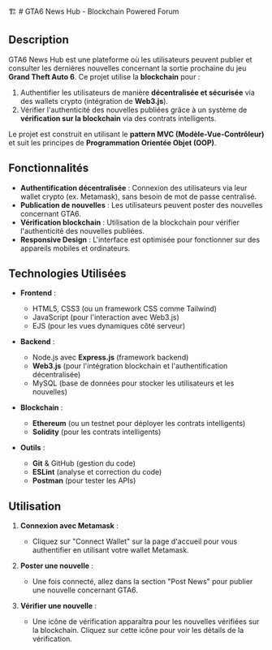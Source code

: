 🏗️ # GTA6 News Hub - Blockchain Powered Forum

## Description

GTA6 News Hub est une plateforme où les utilisateurs peuvent publier et consulter les dernières nouvelles concernant la sortie prochaine du jeu **Grand Theft Auto 6**. Ce projet utilise la **blockchain** pour :
1. Authentifier les utilisateurs de manière **décentralisée et sécurisée** via des wallets crypto (intégration de **Web3.js**).
2. Vérifier l'authenticité des nouvelles publiées grâce à un système de **vérification sur la blockchain** via des contrats intelligents.

Le projet est construit en utilisant le **pattern MVC (Modèle-Vue-Contrôleur)** et suit les principes de **Programmation Orientée Objet (OOP)**.

## Fonctionnalités

- **Authentification décentralisée** : Connexion des utilisateurs via leur wallet crypto (ex. Metamask), sans besoin de mot de passe centralisé.
- **Publication de nouvelles** : Les utilisateurs peuvent poster des nouvelles concernant GTA6.
- **Vérification blockchain** : Utilisation de la blockchain pour vérifier l'authenticité des nouvelles publiées.
- **Responsive Design** : L'interface est optimisée pour fonctionner sur des appareils mobiles et ordinateurs.

## Technologies Utilisées

- **Frontend** :
  - HTML5, CSS3 (ou un framework CSS comme Tailwind)
  - JavaScript (pour l'interaction avec Web3.js)
  - EJS (pour les vues dynamiques côté serveur)

- **Backend** :
  - Node.js avec **Express.js** (framework backend)
  - **Web3.js** (pour l'intégration blockchain et l'authentification décentralisée)
  - MySQL (base de données pour stocker les utilisateurs et les nouvelles)

- **Blockchain** :
  - **Ethereum** (ou un testnet pour déployer les contrats intelligents)
  - **Solidity** (pour les contrats intelligents)
  
- **Outils** :
  - **Git** & GitHub (gestion du code)
  - **ESLint** (analyse et correction du code)
  - **Postman** (pour tester les APIs)

## Utilisation

1. **Connexion avec Metamask** :
   - Cliquez sur "Connect Wallet" sur la page d'accueil pour vous authentifier en utilisant votre wallet Metamask.
   
2. **Poster une nouvelle** :
   - Une fois connecté, allez dans la section "Post News" pour publier une nouvelle concernant GTA6.

3. **Vérifier une nouvelle** :
   - Une icône de vérification apparaîtra pour les nouvelles vérifiées sur la blockchain. Cliquez sur cette icône pour voir les détails de la vérification.

